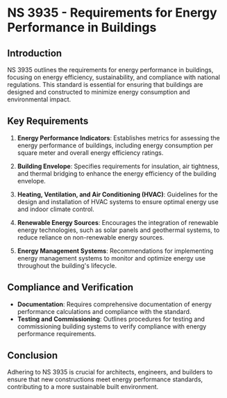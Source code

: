 # NS 3935 - Requirements for Energy Performance in Buildings

## Introduction
NS 3935 outlines the requirements for energy performance in buildings, focusing on energy efficiency, sustainability, and compliance with national regulations. This standard is essential for ensuring that buildings are designed and constructed to minimize energy consumption and environmental impact.

## Key Requirements
1. **Energy Performance Indicators**: Establishes metrics for assessing the energy performance of buildings, including energy consumption per square meter and overall energy efficiency ratings.

2. **Building Envelope**: Specifies requirements for insulation, air tightness, and thermal bridging to enhance the energy efficiency of the building envelope.

3. **Heating, Ventilation, and Air Conditioning (HVAC)**: Guidelines for the design and installation of HVAC systems to ensure optimal energy use and indoor climate control.

4. **Renewable Energy Sources**: Encourages the integration of renewable energy technologies, such as solar panels and geothermal systems, to reduce reliance on non-renewable energy sources.

5. **Energy Management Systems**: Recommendations for implementing energy management systems to monitor and optimize energy use throughout the building's lifecycle.

## Compliance and Verification
- **Documentation**: Requires comprehensive documentation of energy performance calculations and compliance with the standard.
- **Testing and Commissioning**: Outlines procedures for testing and commissioning building systems to verify compliance with energy performance requirements.

## Conclusion
Adhering to NS 3935 is crucial for architects, engineers, and builders to ensure that new constructions meet energy performance standards, contributing to a more sustainable built environment.